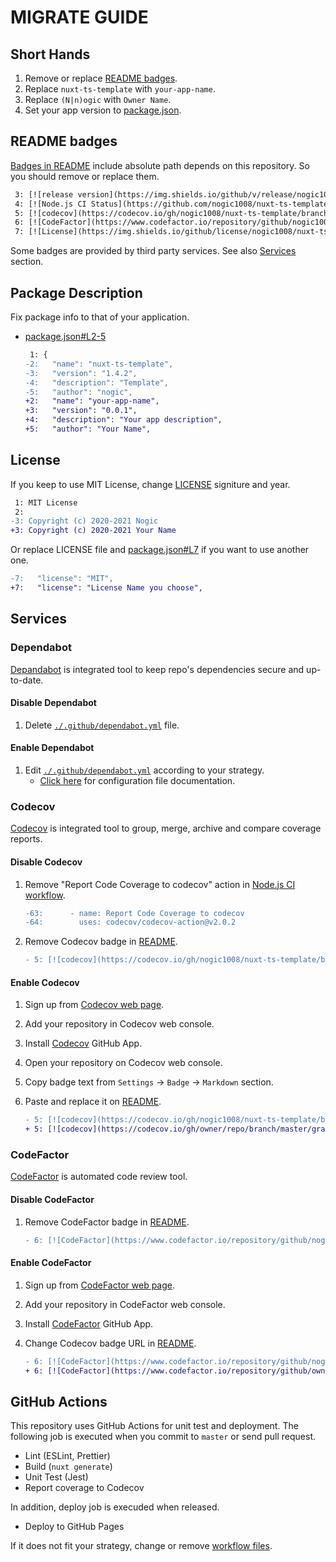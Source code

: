 # MIGRATE GUIDE

## Short Hands

1. Remove or replace [README badges](./README.md#L3-7).
1. Replace `nuxt-ts-template` with `your-app-name`.
1. Replace `(N|n)ogic` with `Owner Name`.
1. Set your app version to [package.json](./package.json#L3).

## README badges

[Badges in README](./README.md#L3-7) include absolute path depends on this repository.
So you should remove or replace them.

```diff
 3: [![release version](https://img.shields.io/github/v/release/nogic1008/nuxt-ts-template "release version")](https://github.com/nogic1008/nuxt-ts-template/releases)
 4: [![Node.js CI Status](https://github.com/nogic1008/nuxt-ts-template/workflows/Node%20CI/badge.svg "Node.js CI Status")](/nogic1008/nuxt-ts-template/actions?query=workflow%3A%22Node+CI%22)
 5: [![codecov](https://codecov.io/gh/nogic1008/nuxt-ts-template/branch/master/graph/badge.svg?token=kqxUANskoN)](https://codecov.io/gh/nogic1008/nuxt-ts-template)
 6: [![CodeFactor](https://www.codefactor.io/repository/github/nogic1008/nuxt-ts-template/badge)](https://www.codefactor.io/repository/github/nogic1008/nuxt-ts-template)
 7: [![License](https://img.shields.io/github/license/nogic1008/nuxt-ts-template)](LICENSE)
```

Some badges are provided by third party services. See also [Services](#services) section.

## Package Description

Fix package info to that of your application.

- [package.json#L2-5](./package.json#L2-5)

  ```diff
   1: {
  -2:   "name": "nuxt-ts-template",
  -3:   "version": "1.4.2",
  -4:   "description": "Template",
  -5:   "author": "nogic",
  +2:   "name": "your-app-name",
  +3:   "version": "0.0.1",
  +4:   "description": "Your app description",
  +5:   "author": "Your Name",
  ```

## License

If you keep to use MIT License, change [LICENSE](./LICENSE#L3) signiture and year.

```diff
 1: MIT License
 2: 
-3: Copyright (c) 2020-2021 Nogic
+3: Copyright (c) 2020-2021 Your Name
```

Or replace LICENSE file and [package.json#L7](./package.json#L7) if you want to use another one.

```diff
-7:   "license": "MIT",
+7:   "license": "License Name you choose",
```

## Services

### Dependabot

[Depandabot](https://help.github.com/github/administering-a-repository/about-github-dependabot) is integrated tool to keep repo's dependencies secure and up-to-date.

#### Disable Dependabot

1. Delete [`./.github/dependabot.yml`](./.github/dependabot.yml) file.

#### Enable Dependabot

1. Edit [`./.github/dependabot.yml`](./.github/dependabot.yml) according to your strategy.
    - [Click here](https://help.github.com/github/administering-a-repository/configuration-options-for-dependency-updates) for configuration file documentation.

### Codecov

[Codecov](https://codecov.io/) is integrated tool to group, merge, archive and compare coverage reports.

#### Disable Codecov

1. Remove "Report Code Coverage to codecov" action in [Node.js CI workflow](./.github/workflows/nodejs.yml#L63-64).

    ```diff
    -63:      - name: Report Code Coverage to codecov
    -64:        uses: codecov/codecov-action@v2.0.2
    ```

1. Remove Codecov badge in [README](./README.md#L5).

    ```diff
    - 5: [![codecov](https://codecov.io/gh/nogic1008/nuxt-ts-template/branch/master/graph/badge.svg?token=kqxUANskoN)](https://codecov.io/gh/nogic1008/nuxt-ts-template)
    ```

#### Enable Codecov

1. Sign up from [Codecov web page](https://codecov.io/).
1. Add your repository in Codecov web console.
1. Install [Codecov](https://github.com/marketplace/codecov) GitHub App.
1. Open your repository on Codecov web console.
1. Copy badge text from `Settings` -> `Badge` -> `Markdown` section.
1. Paste and replace it on [README](./README.md#L5).

    ```diff
    - 5: [![codecov](https://codecov.io/gh/nogic1008/nuxt-ts-template/branch/master/graph/badge.svg?token=kqxUANskoN)](https://codecov.io/gh/nogic1008/nuxt-ts-template)
    + 5: [![codecov](https://codecov.io/gh/owner/repo/branch/master/graph/badge.svg?token=XXXXXXXXXX)](https://codecov.io/gh/owner/repo)
    ```

### CodeFactor

[CodeFactor](https://www.codefactor.io/) is automated code review tool.

#### Disable CodeFactor

1. Remove CodeFactor badge in [README](./README.md#L6).

    ```diff
    - 6: [![CodeFactor](https://www.codefactor.io/repository/github/nogic1008/nuxt-ts-template/badge)](https://www.codefactor.io/repository/github/nogic1008/nuxt-ts-template)
    ```

#### Enable CodeFactor

1. Sign up from [CodeFactor web page](https://www.codefactor.io/).
1. Add your repository in CodeFactor web console.
1. Install [CodeFactor](https://github.com/marketplace/codefactor) GitHub App.
1. Change Codecov badge URL in [README](./README.md#L6).

    ```diff
    - 6: [![CodeFactor](https://www.codefactor.io/repository/github/nogic1008/nuxt-ts-template/badge)](https://www.codefactor.io/repository/github/nogic1008/nuxt-ts-template)
    + 6: [![CodeFactor](https://www.codefactor.io/repository/github/owner/repo/badge)](https://www.codefactor.io/repository/github/owner/repo)
    ```

## GitHub Actions

This repository uses GitHub Actions for unit test and deployment.
The following job is executed when you commit to `master` or send pull request.

- Lint (ESLint, Prettier)
- Build (`nuxt generate`)
- Unit Test (Jest)
- Report coverage to Codecov

In addition, deploy job is execuded when released.

- Deploy to GitHub Pages

If it does not fit your strategy, change or remove [workflow files](./.github/workflows/).
